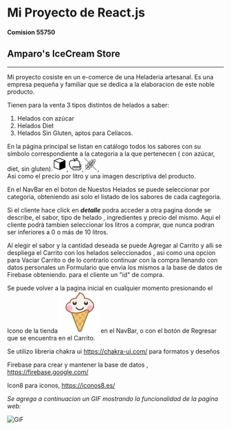 # Mi Proyecto de React.js 
#### Comision 55750
## Amparo's IceCream Store

---

Mi proyecto cosiste en un e-comerce de una Heladeria artesanal.
Es una empresa pequeña y familiar que se dedica a la elaboracion de este noble producto.

Tienen para la venta 3 tipos distintos de helados a saber:
1. Helados con azúcar
1. Helados Diet
1. Helados Sin Gluten, aptos para Celíacos.

En la página principal se listan en catálogo todos los sabores con su símbolo correspondiente a la categoria a la que pertenecen ( con azúcar, diet, sin gluten).![terron de azucar](src/assets/regular.png),![manzana con centimetro](src/assets/diet.png),![espiga de trigo tachada](src/assets/sinGluten.png),   
Asi como el precio por litro y una imagen descriptiva del producto.

En el NavBar en el boton de Nuestos Helados se puede seleccionar por categoria, obteniendo asi solo el listado de los sabores de cada cagtegoria.

Si el cliente hace click en ***detalle*** podra acceder a otra pagina donde se describe, el sabor, tipo de helado , ingredientes y precio del mismo.
Aqui el cliente podrá tambien seleccionar los litros a comprar, que nunca podran ser inferiores a 0 o más de 10 litros.

Al elegir el sabor y la cantidad deseada se puede Agregar al Carrito y alli se despliega el Carrito con los helados seleccionados , asi como una opcion para 
Vaciar Carrito o de lo contrario continuar con la compra llenando con datos personales un Formulario que envia los mismos a la base de datos de Firebase obteniendo.
para el cliente un "id" de compra.


Se puede volver a la pagina inicial en cualquier momento presionando el Icono de la tienda ![Icono](src/assets/brand.ico.png)en el NavBar, o con el botón de Regresar que se encuentra en el Carrito.

Se utilizo libreria chakra ui https://chakra-ui.com/ para formatos y deseños

Firebase para crear y mantener la base de datos , https://firebase.google.com/

Icon8 para iconos, https://iconos8.es/


_Se agrega a continuacion un GIF mostrando la funcionalidad de la pagina web:_

![GiF](https://github.com/PereiraAmparo/Icecream-store/assets/129115434/cbfe31f2-0437-44f4-88e2-6e15dd9df527)


